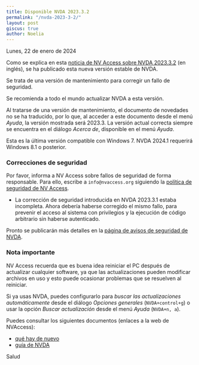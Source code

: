 ```yaml
---
title: Disponible NVDA 2023.3.2
permalink: "/nvda-2023-3-2/"
layout: post
giscus: true
author: Noelia
---
```


<footer>Lunes, 22 de enero de 2024</footer>

Como se explica en esta [noticia de NV Access sobre NVDA 2023.3.2](https://www.nvaccess.org/post/nvda-2023-3-2) (en inglés), se ha publicado esta nueva versión estable de NVDA.

Se trata de una versión de mantenimiento para corregir un fallo de seguridad.

Se recomienda a todo el mundo actualizar NVDA a esta versión.

Al tratarse de una versión de mantenimiento, el documento de novedades no se ha traducido, por lo que, al acceder a este documento desde el menú *Ayuda*, la versión mostrada será 2023.3. La versión actual correcta siempre se encuentra en el diálogo *Acerca de*, disponible en el menú *Ayuda*.

Esta es la última versión compatible con Windows 7. NVDA 2024.1 requerirá Windows 8.1 o posterior.

### Correcciones de seguridad

Por favor, informa a NV Access sobre fallos de seguridad de forma responsable. Para ello, escribe a `info@nvaccess.org` siguiendo la [política de seguridad de NV Access](https://github.com/nvaccess/nvda/security/policy).

* La corrección de seguridad introducida en NVDA 2023.3.1 estaba incompleta. Ahora debería haberse corregido el mismo fallo, para prevenir el acceso al sistema con privilegios y la ejecución de código arbitrario sin haberse autenticado.

Pronto se publicarán más detalles en la [página de avisos de seguridad de NVDA](https://github.com/nvaccess/nvda/security/advisories).

### Nota importante

NV Access recuerda que es buena idea reiniciar el PC después de actualizar cualquier software, ya que las actualizaciones pueden modificar archivos en uso y esto puede ocasionar problemas que se resuelven al reiniciar.

Si ya usas NVDA, puedes configurarlo para *buscar las actualizaciones automáticamente* desde el diálogo *Opciones generales* (`NVDA+control+g`) o usar la opción *Buscar actualización* desde el menú *Ayuda* (`NVDA+n, a`).

Puedes consultar los siguientes documentos (enlaces a la web de NVAccess):

- [qué hay de nuevo](https://www.nvaccess.org/files/nvda/releases/stable/documentation/es/changes.html)
- [guía de NVDA](https://www.nvaccess.org/files/nvda/releases/stable/documentation/es/userGuide.html)


Salud
